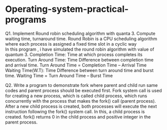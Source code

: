 # Operating-system-practical-programs
Q1. Implement Round robin scheduling algorithm with quanta 3. Compute waiting time, turnaround time. 
          Round Robin is a CPU scheduling algorithm where each process is assigned a fixed time slot in a cyclic way  
In this program , i have simulated the round robin algorithm with value of quantum 3.
Completion Time: Time at which process completes its execution.
Turn Around Time: Time Difference between completion time and arrival time. Turn Around Time = Completion Time – Arrival Time
Waiting Time(W.T): Time Difference between turn around time and burst time. 
Waiting Time = Turn Around Time – Burst Time


Q2. Write a program to demonstrate fork where parent and child run same codes and parent process should be executed first.
       Fork system call is used for creating a new process, which is called child process, which runs concurrently with the process that makes the fork() call (parent process). After a new child process is created, both processes will execute the next instruction following the fork() system call. 
In this, a child process is created. fork() returns 0 in the child process and positive integer in the parent process.
